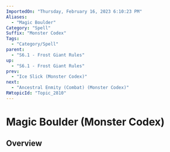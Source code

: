 ```yaml
---
ImportedOn: "Thursday, February 16, 2023 6:10:23 PM"
Aliases:
  - "Magic Boulder"
Category: "Spell"
Suffix: "Monster Codex"
Tags:
  - "Category/Spell"
parent:
  - "S6.1 - Frost Giant Rules"
up:
  - "S6.1 - Frost Giant Rules"
prev:
  - "Ice Slick (Monster Codex)"
next:
  - "Ancestral Enmity (Combat) (Monster Codex)"
RWtopicId: "Topic_2810"
---
```

# Magic Boulder (Monster Codex)
## Overview
